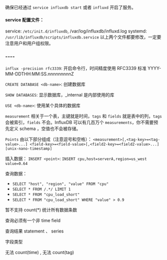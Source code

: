 确保已经通过 `service influxdb start` 或者 `influxd` 开启了服务。

#### service 配置文件： 
service: `/etc/init.d/influxdb`,  /var/log/influxdb/influxd.log
systemd: `/usr/lib/influxdb/scripts/influxdb.service`
以上两个文件都要修改，一定要注意用户和用户组权限。

### ----
`influx -precision rfc3339`: 开启命令行，时间精度使用 RFC3339 标准 YYYY-MM-DDTHH:MM:SS.nnnnnnnnnZ

`CREATE DATABASE <db-name>`: 创建数据库

`SHOW DATABASES`: 显示数据库，_internal 是内部使用的库

`USE <db-name>`: 使用某个具体的数据库

`measurement` 相关于一个表，主键就是时间，`tags` 和 `fields` 就是表中的列，`tags` 会被索引，`fields` 不会。InfluxDB 可以有几百万个 `measurements`，你不需要预先定义 schema ，空值也不会被存储。

`Points` 由以下部分组成（注意逗号和空格）：
`<measurement>[,<tag-key>=<tag-value>...] <field-key>=<field-value>[,<field2-key>=<field2-value>...] [unix-nano-timestamp]`

插入数据：
`INSERT <point>`: `INSERT cpu,host=serverA,region=us_west value=0.64`

查询数据：
- `SELECT "host", "region", "value" FROM "cpu"`
- `SELECT * FROM /.*/ LIMIT 1`
- `SELECT * FROM "cpu_load_short"`
- `SELECT * FROM "cpu_load_short" WHERE "value" > 0.9`

暂不支持 count(*) 统计所有数据条数

查询必须有一个非 time field

查询结果 statement 、 series

字段类型

无法 count(time) , 无法 count(tag)